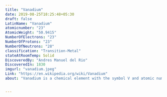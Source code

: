 ```yaml
---
title: "Vanadium"
date: 2019-08-25T18:25:48+05:30
draft: false
LatinName: "Vanadium"
atomicnumber: "23"
AtomicWeight: "50.9415"
NumberOfElectrons: "23"
NumberOfProtons: "23"
NumberOfNeutrons: "28" 
classification: "Transition-Metal"
stateAtRoomTemp: Solid 
DiscoveredBy: "Andres Manuel del Rio" 
DiscoveredIn: 1830
imgurl: "vanadium.jpeg"
Link: "https://en.wikipedia.org/wiki/Vanadium"
about: "Vanadium is a chemical element with the symbol V and atomic number 23. It is a hard, silvery-grey, ductile, malleable transition metal. The elemental metal is rarely found in nature, but once isolated artificially, the formation of an oxide layer (passivation) somewhat stabilizes the free metal against further oxidation."


---
```



